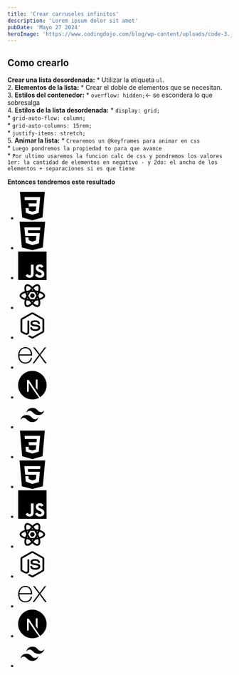 ```yaml
---
title: 'Crear carruseles infinitos'
description: 'Lorem ipsum dolor sit amet'
pubDate: 'Mayo 27 2024'
heroImage: 'https://www.codingdojo.com/blog/wp-content/uploads/code-3.jpg'
---
```


<h2 class="text-2xl font-bold">Como crearlo</h2>

 **Crear una lista desordenada:**
    * Utilizar la etiqueta `ul`.  
2. **Elementos de la lista:**
    * Crear el doble de elementos que se necesitan.  
3. **Estilos del contenedor:** 
    * `overflow: hidden;`<- se escondera lo que sobresalga  
4. **Estilos de la lista desordenada:**
    * `display: grid;`  
    * `grid-auto-flow: column;`  
    * `grid-auto-columns: 15rem;`  
    * `justify-items: stretch;`  
5. **Animar la lista:**
     * `Crearemos un @keyframes para animar en css`  
     * `Luego pondremos la propiedad to para que avance`  
     * `Por ultimo usaremos la funcion calc de css y pondremos los valores 1er: la cantidad de elementos en negativo - y 2do: el ancho de los elementos + separaciones si es que tiene`

**Entonces tendremos este resultado**

<section class="overflow-hidden">
    <div>
        <ul class="wrapper mt-20">
            <li>
                <svg
                    fill="#000000"
                    width="64px"
                    height="64px"
                    viewBox="0 0 24 24"
                    role="img"
                    xmlns="http://www.w3.org/2000/svg"
                    ><g id="SVGRepo_bgCarrier" stroke-width="0"></g><g
                        id="SVGRepo_tracerCarrier"
                        stroke-linecap="round"
                        stroke-linejoin="round"></g><g id="SVGRepo_iconCarrier"
                        ><path
                            d="M1.5 0h21l-1.91 21.563L11.977 24l-8.565-2.438L1.5 0zm17.09 4.413L5.41 4.41l.213 2.622 10.125.002-.255 2.716h-6.64l.24 2.573h6.182l-.366 3.523-2.91.804-2.956-.81-.188-2.11h-2.61l.29 3.855L12 19.288l5.373-1.53L18.59 4.414z"
                        ></path></g
                    ></svg>
            </li>
            <li>
                <svg
                    width="64px"
                    height="64px"
                    viewBox="-1 0 20 20"
                    version="1.1"
                    xmlns="http://www.w3.org/2000/svg"
                    xmlns:xlink="http://www.w3.org/1999/xlink"
                    fill="#000000"
                    ><g id="SVGRepo_bgCarrier" stroke-width="0"></g><g
                        id="SVGRepo_tracerCarrier"
                        stroke-linecap="round"
                        stroke-linejoin="round"></g><g id="SVGRepo_iconCarrier">
                        <title>html [#124]</title>
                        <desc>Created with Sketch.</desc>
                        <defs> </defs>
                        <g
                            id="Page-1"
                            stroke="none"
                            stroke-width="1"
                            fill="none"
                            fill-rule="evenodd"
                        >
                            <g
                                id="Dribbble-Light-Preview"
                                transform="translate(-61.000000, -7639.000000)"
                                fill="#000000"
                            >
                                <g
                                    id="icons"
                                    transform="translate(56.000000, 160.000000)"
                                >
                                    <path
                                        d="M19.4350881,7485 L19.4279481,7485 L10.8119794,7485 L11.0180201,7487 L19.2300674,7487 C19.109707,7488.752 18.7455658,7492.464 18.6119454,7494.153 L13.99949,7495.451 L13.99949,7495.455 L13.98929,7495.46 L9.37377458,7493.836 L9.05757353,7490 L11.3199411,7490 L11.4800816,7492.063 L13.99337,7493 L13.99949,7493 L16.5086984,7492.1 L16.7667592,7489 L8.95659319,7489 C8.91885306,7488.599 8.43333144,7483.392 8.34867116,7483 L19.6370488,7483 C19.5738086,7483.66 19.5095484,7484.338 19.4350881,7485 L19.4350881,7485 Z M5,7479 L6.63812546,7497.148 L13.98929,7499 L21.3598345,7497.111 L23,7479 L5,7479 Z"
                                        id="html-[#124]"
                                    >
                                    </path>
                                </g>
                            </g>
                        </g>
                    </g></svg>
            </li>
            <li>
                <svg
                    fill="#000000"
                    version="1.1"
                    xmlns="http://www.w3.org/2000/svg"
                    xmlns:xlink="http://www.w3.org/1999/xlink"
                    width="64px"
                    height="64px"
                    viewBox="0 0 512 512"
                    enable-background="new 0 0 512 512"
                    xml:space="preserve"
                    ><g id="SVGRepo_bgCarrier" stroke-width="0"></g><g
                        id="SVGRepo_tracerCarrier"
                        stroke-linecap="round"
                        stroke-linejoin="round"></g><g id="SVGRepo_iconCarrier">
                        <g id="5151e0c8492e5103c096af88a51e75c7">
                            <path
                                display="inline"
                                fill-rule="evenodd"
                                clip-rule="evenodd"
                                d="M1.008,0.5C0.438,0.583,0.48,1.27,0.521,1.958 c0,169.668,0,339.31,0,508.974c169.364,1.135,340.808,0.162,510.979,0.486c0-170.309,0-340.61,0-510.918 C341.342,0.5,171.167,0.5,1.008,0.5z M259.893,452.167c-11.822,11.919-30.478,18.938-53.429,18.938 c-37.643,0-58.543-18.34-71.884-43.711c12.842-8.2,25.966-16.122,39.344-23.795c5.456,15.262,23.886,32.42,44.683,21.857 c13.183-6.699,11.661-27.01,11.661-49.054c0-45.773,0-98.578,0-139.872c-0.042-0.688-0.083-1.375,0.482-1.458 c15.707,0,31.413,0,47.116,0c0,36.788,0,78.402,0,117.529C277.866,395.199,280.91,430.988,259.893,452.167z M470.696,409.917 c-2.674,39.884-35.243,61.063-79.17,61.188c-43.062,0.124-70.624-19.013-87.433-48.567c12.085-8.317,25.778-15.017,38.375-22.822 c10.08,15.761,27.537,30.91,53.429,28.652c16.131-1.406,34.856-14.555,24.285-34.482c-5.127-9.66-17.516-14.567-28.656-19.425 c-35.352-15.424-76.828-29.571-72.861-84.992c1.327-18.514,9.852-31.525,20.889-40.796c11.311-9.5,26.46-15.867,46.629-16.511 c36.629-1.173,56.723,15.12,70.429,37.884c-11.664,8.891-24.514,16.608-37.401,24.281c-4.229-12.995-24.644-25.658-41.772-17.969 c-7.789,3.493-14.788,13.761-10.684,26.224c3.66,11.115,18.589,17.199,30.599,22.344 C433.706,340.486,474.331,355.693,470.696,409.917z"
                            >
                            </path>
                        </g>
                    </g></svg>
            </li>
            <li>
                <svg
                    width="64px"
                    height="64px"
                    viewBox="0 0 24 24"
                    xmlns="http://www.w3.org/2000/svg"
                    fill="#000000"
                    ><g id="SVGRepo_bgCarrier" stroke-width="0"></g><g
                        id="SVGRepo_tracerCarrier"
                        stroke-linecap="round"
                        stroke-linejoin="round"></g><g id="SVGRepo_iconCarrier">
                        <title>react</title>
                        <rect width="24" height="24" fill="none"></rect>
                        <path
                            d="M12,10.11A1.87,1.87,0,1,1,10.13,12,1.88,1.88,0,0,1,12,10.11M7.37,20c.63.38,2-.2,3.6-1.7a24.22,24.22,0,0,1-1.51-1.9A22.7,22.7,0,0,1,7.06,16c-.51,2.14-.32,3.61.31,4m.71-5.74-.29-.51a7.91,7.91,0,0,0-.29.86c.27.06.57.11.88.16l-.3-.51m6.54-.76.81-1.5-.81-1.5c-.3-.53-.62-1-.91-1.47C13.17,9,12.6,9,12,9s-1.17,0-1.71,0c-.29.47-.61.94-.91,1.47L8.57,12l.81,1.5c.3.53.62,1,.91,1.47.54,0,1.11,0,1.71,0s1.17,0,1.71,0c.29-.47.61-.94.91-1.47M12,6.78c-.19.22-.39.45-.59.72h1.18c-.2-.27-.4-.5-.59-.72m0,10.44c.19-.22.39-.45.59-.72H11.41c.2.27.4.5.59.72M16.62,4c-.62-.38-2,.2-3.59,1.7a24.22,24.22,0,0,1,1.51,1.9,22.7,22.7,0,0,1,2.4.36c.51-2.14.32-3.61-.32-4m-.7,5.74.29.51a7.91,7.91,0,0,0,.29-.86c-.27-.06-.57-.11-.88-.16l.3.51m1.45-7c1.47.84,1.63,3.05,1,5.63,2.54.75,4.37,2,4.37,3.68s-1.83,2.93-4.37,3.68c.62,2.58.46,4.79-1,5.63s-3.45-.12-5.37-1.95c-1.92,1.83-3.91,2.79-5.38,1.95s-1.62-3-1-5.63c-2.54-.75-4.37-2-4.37-3.68S3.08,9.07,5.62,8.32c-.62-2.58-.46-4.79,1-5.63s3.46.12,5.38,1.95c1.92-1.83,3.91-2.79,5.37-1.95M17.08,12A22.51,22.51,0,0,1,18,14.26c2.1-.63,3.28-1.53,3.28-2.26S20.07,10.37,18,9.74A22.51,22.51,0,0,1,17.08,12M6.92,12A22.51,22.51,0,0,1,6,9.74c-2.1.63-3.28,1.53-3.28,2.26S3.93,13.63,6,14.26A22.51,22.51,0,0,1,6.92,12m9,2.26-.3.51c.31,0,.61-.1.88-.16a7.91,7.91,0,0,0-.29-.86l-.29.51M13,18.3c1.59,1.5,3,2.08,3.59,1.7s.83-1.82.32-4a22.7,22.7,0,0,1-2.4.36A24.22,24.22,0,0,1,13,18.3M8.08,9.74l.3-.51c-.31,0-.61.1-.88.16a7.91,7.91,0,0,0,.29.86l.29-.51M11,5.7C9.38,4.2,8,3.62,7.37,4s-.82,1.82-.31,4a22.7,22.7,0,0,1,2.4-.36A24.22,24.22,0,0,1,11,5.7Z"
                        ></path>
                    </g></svg>
            </li>
            <li>
                <svg
                    width="64px"
                    height="64px"
                    viewBox="0 0 48 48"
                    xmlns="http://www.w3.org/2000/svg"
                    fill="#000000"
                    ><g id="SVGRepo_bgCarrier" stroke-width="0"></g><g
                        id="SVGRepo_tracerCarrier"
                        stroke-linecap="round"
                        stroke-linejoin="round"></g><g id="SVGRepo_iconCarrier">
                        <title>node-js</title>
                        <g id="Layer_2" data-name="Layer 2">
                            <g id="invisible_box" data-name="invisible box">
                                <rect width="48" height="48" fill="none"></rect>
                            </g>
                            <g id="Q3_icons" data-name="Q3 icons">
                                <g>
                                    <path
                                        d="M42.3,11.8,25.7,2.4a4,4,0,0,0-3.4,0L5.7,11.8A3.4,3.4,0,0,0,4,14.7V33.3a3.4,3.4,0,0,0,1.7,2.9l4.4,2.5a7.2,7.2,0,0,0,3.8,1c3.1,0,4.9-1.9,4.9-5.1V16.3a.5.5,0,0,0-.5-.5H16.2a.5.5,0,0,0-.5.5V34.6c0,1.5-1.5,2.9-3.9,1.7L7.2,33.7a.5.5,0,0,1-.2-.4V14.7a.8.8,0,0,1,.2-.5L23.7,4.9h.6l16.5,9.3a.8.8,0,0,1,.2.5V33.3a.5.5,0,0,1-.2.4L24.3,43a.6.6,0,0,1-.6,0l-4.2-2.4a.3.3,0,0,0-.4,0l-2.5,1.1c-.3.1-.7.2.1.7l5.6,3.1a3.1,3.1,0,0,0,3.4,0l16.6-9.3A3.4,3.4,0,0,0,44,33.3V14.7A3.4,3.4,0,0,0,42.3,11.8Z"
                                    ></path>
                                    <path
                                        d="M29.1,30.3c-4.4,0-5.3-1-5.7-3.1a.4.4,0,0,0-.4-.4H20.8a.4.4,0,0,0-.4.4c0,2.7,1.5,6,8.7,6,5.2,0,8.2-2,8.2-5.5s-2.4-4.5-7.5-5.1-5.6-1-5.6-2.2.4-2.2,4.2-2.2,4.7.7,5.2,2.9a.5.5,0,0,0,.5.4h2.1l.4-.2a.4.4,0,0,0,.1-.3c-.3-3.9-3-5.7-8.3-5.7s-7.5,2-7.5,5.2,2.8,4.5,7.3,5,5.9,1.2,5.9,2.3S32.6,30.3,29.1,30.3Z"
                                    ></path>
                                </g>
                            </g>
                        </g>
                    </g></svg>
            </li>
            <li>
                <svg
                    fill="#000000"
                    width="64px"
                    height="64px"
                    viewBox="0 0 24 24"
                    role="img"
                    xmlns="http://www.w3.org/2000/svg"
                    ><g id="SVGRepo_bgCarrier" stroke-width="0"></g><g
                        id="SVGRepo_tracerCarrier"
                        stroke-linecap="round"
                        stroke-linejoin="round"></g><g id="SVGRepo_iconCarrier"
                        ><path
                            d="M24 18.588a1.529 1.529 0 0 1-1.895-.72l-3.45-4.771-.5-.667-4.003 5.444a1.466 1.466 0 0 1-1.802.708l5.158-6.92-4.798-6.251a1.595 1.595 0 0 1 1.9.666l3.576 4.83 3.596-4.81a1.435 1.435 0 0 1 1.788-.668L21.708 7.9l-2.522 3.283a.666.666 0 0 0 0 .994l4.804 6.412zM.002 11.576l.42-2.075c1.154-4.103 5.858-5.81 9.094-3.27 1.895 1.489 2.368 3.597 2.275 5.973H1.116C.943 16.447 4.005 19.009 7.92 17.7a4.078 4.078 0 0 0 2.582-2.876c.207-.666.548-.78 1.174-.588a5.417 5.417 0 0 1-2.589 3.957 6.272 6.272 0 0 1-7.306-.933 6.575 6.575 0 0 1-1.64-3.858c0-.235-.08-.455-.134-.666A88.33 88.33 0 0 1 0 11.577zm1.127-.286h9.654c-.06-3.076-2.001-5.258-4.59-5.278-2.882-.04-4.944 2.094-5.071 5.264z"
                        ></path></g
                    ></svg>
            </li>
            <li>
                <svg
                    fill="#000000"
                    width="64px"
                    height="64px"
                    viewBox="0 0 32 32"
                    xmlns="http://www.w3.org/2000/svg"
                    ><g id="SVGRepo_bgCarrier" stroke-width="0"></g><g
                        id="SVGRepo_tracerCarrier"
                        stroke-linecap="round"
                        stroke-linejoin="round"></g><g id="SVGRepo_iconCarrier">
                        <path
                            d="M23.749 30.005c-0.119 0.063-0.109 0.083 0.005 0.025 0.037-0.015 0.068-0.036 0.095-0.061 0-0.021 0-0.021-0.1 0.036zM23.989 29.875c-0.057 0.047-0.057 0.047 0.011 0.016 0.036-0.021 0.068-0.041 0.068-0.047 0-0.027-0.016-0.021-0.079 0.031zM24.145 29.781c-0.057 0.047-0.057 0.047 0.011 0.016 0.037-0.021 0.068-0.043 0.068-0.048 0-0.025-0.016-0.020-0.079 0.032zM24.303 29.688c-0.057 0.047-0.057 0.047 0.009 0.015 0.037-0.020 0.068-0.041 0.068-0.047 0-0.025-0.016-0.020-0.077 0.032zM24.516 29.547c-0.109 0.073-0.147 0.12-0.047 0.068 0.067-0.041 0.181-0.131 0.161-0.131-0.043 0.016-0.079 0.043-0.115 0.063zM14.953 0.011c-0.073 0.005-0.292 0.025-0.484 0.041-4.548 0.412-8.803 2.86-11.5 6.631-1.491 2.067-2.459 4.468-2.824 6.989-0.129 0.88-0.145 1.14-0.145 2.333 0 1.192 0.016 1.448 0.145 2.328 0.871 6.011 5.147 11.057 10.943 12.927 1.043 0.333 2.136 0.563 3.381 0.704 0.484 0.052 2.577 0.052 3.061 0 2.152-0.24 3.969-0.771 5.767-1.688 0.276-0.14 0.328-0.177 0.291-0.208-0.88-1.161-1.744-2.323-2.609-3.495l-2.557-3.453-3.203-4.745c-1.068-1.588-2.14-3.172-3.229-4.744-0.011 0-0.025 2.109-0.031 4.681-0.011 4.505-0.011 4.688-0.068 4.792-0.057 0.125-0.151 0.229-0.276 0.287-0.099 0.047-0.188 0.057-0.661 0.057h-0.541l-0.141-0.088c-0.088-0.057-0.161-0.136-0.208-0.229l-0.068-0.141 0.005-6.271 0.011-6.271 0.099-0.125c0.063-0.077 0.141-0.14 0.229-0.187 0.131-0.063 0.183-0.073 0.724-0.073 0.635 0 0.74 0.025 0.907 0.208 1.296 1.932 2.588 3.869 3.859 5.812 2.079 3.152 4.917 7.453 6.312 9.563l2.537 3.839 0.125-0.083c1.219-0.813 2.328-1.781 3.285-2.885 2.016-2.308 3.324-5.147 3.767-8.177 0.129-0.88 0.145-1.141 0.145-2.333 0-1.193-0.016-1.448-0.145-2.328-0.871-6.011-5.147-11.057-10.943-12.928-1.084-0.343-2.199-0.577-3.328-0.697-0.303-0.031-2.371-0.068-2.631-0.041zM21.5 9.688c0.151 0.072 0.265 0.208 0.317 0.364 0.027 0.084 0.032 1.823 0.027 5.74l-0.011 5.624-0.989-1.52-0.995-1.521v-4.083c0-2.647 0.011-4.131 0.025-4.204 0.047-0.167 0.161-0.307 0.313-0.395 0.124-0.063 0.172-0.068 0.667-0.068 0.463 0 0.541 0.005 0.645 0.063z"
                        ></path>
                    </g></svg>
            </li>
            <li>
                <svg
                    fill="#000000"
                    width="64px"
                    height="64px"
                    viewBox="0 0 24 24"
                    xmlns="http://www.w3.org/2000/svg"
                    xml:space="preserve"
                    ><g id="SVGRepo_bgCarrier" stroke-width="0"></g><g
                        id="SVGRepo_tracerCarrier"
                        stroke-linecap="round"
                        stroke-linejoin="round"></g><g id="SVGRepo_iconCarrier"
                        ><path
                            fill-rule="evenodd"
                            clip-rule="evenodd"
                            d="M12 6.036c-2.667 0-4.333 1.325-5 3.976 1-1.325 2.167-1.822 3.5-1.491.761.189 1.305.738 1.906 1.345C13.387 10.855 14.522 12 17 12c2.667 0 4.333-1.325 5-3.976-1 1.325-2.166 1.822-3.5 1.491-.761-.189-1.305-.738-1.907-1.345-.98-.99-2.114-2.134-4.593-2.134zM7 12c-2.667 0-4.333 1.325-5 3.976 1-1.326 2.167-1.822 3.5-1.491.761.189 1.305.738 1.907 1.345.98.989 2.115 2.134 4.594 2.134 2.667 0 4.333-1.325 5-3.976-1 1.325-2.167 1.822-3.5 1.491-.761-.189-1.305-.738-1.906-1.345C10.613 13.145 9.478 12 7 12z"
                        ></path></g
                    ></svg>
            </li>
            <li>
                <svg
                    fill="#000000"
                    width="64px"
                    height="64px"
                    viewBox="0 0 24 24"
                    role="img"
                    xmlns="http://www.w3.org/2000/svg"
                    ><g id="SVGRepo_bgCarrier" stroke-width="0"></g><g
                        id="SVGRepo_tracerCarrier"
                        stroke-linecap="round"
                        stroke-linejoin="round"></g><g id="SVGRepo_iconCarrier"
                        ><path
                            d="M1.5 0h21l-1.91 21.563L11.977 24l-8.565-2.438L1.5 0zm17.09 4.413L5.41 4.41l.213 2.622 10.125.002-.255 2.716h-6.64l.24 2.573h6.182l-.366 3.523-2.91.804-2.956-.81-.188-2.11h-2.61l.29 3.855L12 19.288l5.373-1.53L18.59 4.414z"
                        ></path></g
                    ></svg>
            </li>
            <li>
                <svg
                    width="64px"
                    height="64px"
                    viewBox="-1 0 20 20"
                    version="1.1"
                    xmlns="http://www.w3.org/2000/svg"
                    xmlns:xlink="http://www.w3.org/1999/xlink"
                    fill="#000000"
                    ><g id="SVGRepo_bgCarrier" stroke-width="0"></g><g
                        id="SVGRepo_tracerCarrier"
                        stroke-linecap="round"
                        stroke-linejoin="round"></g><g id="SVGRepo_iconCarrier">
                        <title>html [#124]</title>
                        <desc>Created with Sketch.</desc>
                        <defs> </defs>
                        <g
                            id="Page-1"
                            stroke="none"
                            stroke-width="1"
                            fill="none"
                            fill-rule="evenodd"
                        >
                            <g
                                id="Dribbble-Light-Preview"
                                transform="translate(-61.000000, -7639.000000)"
                                fill="#000000"
                            >
                                <g
                                    id="icons"
                                    transform="translate(56.000000, 160.000000)"
                                >
                                    <path
                                        d="M19.4350881,7485 L19.4279481,7485 L10.8119794,7485 L11.0180201,7487 L19.2300674,7487 C19.109707,7488.752 18.7455658,7492.464 18.6119454,7494.153 L13.99949,7495.451 L13.99949,7495.455 L13.98929,7495.46 L9.37377458,7493.836 L9.05757353,7490 L11.3199411,7490 L11.4800816,7492.063 L13.99337,7493 L13.99949,7493 L16.5086984,7492.1 L16.7667592,7489 L8.95659319,7489 C8.91885306,7488.599 8.43333144,7483.392 8.34867116,7483 L19.6370488,7483 C19.5738086,7483.66 19.5095484,7484.338 19.4350881,7485 L19.4350881,7485 Z M5,7479 L6.63812546,7497.148 L13.98929,7499 L21.3598345,7497.111 L23,7479 L5,7479 Z"
                                        id="html-[#124]"
                                    >
                                    </path>
                                </g>
                            </g>
                        </g>
                    </g></svg>
            </li>
            <li>
                <svg
                    fill="#000000"
                    version="1.1"
                    xmlns="http://www.w3.org/2000/svg"
                    xmlns:xlink="http://www.w3.org/1999/xlink"
                    width="64px"
                    height="64px"
                    viewBox="0 0 512 512"
                    enable-background="new 0 0 512 512"
                    xml:space="preserve"
                    ><g id="SVGRepo_bgCarrier" stroke-width="0"></g><g
                        id="SVGRepo_tracerCarrier"
                        stroke-linecap="round"
                        stroke-linejoin="round"></g><g id="SVGRepo_iconCarrier">
                        <g id="5151e0c8492e5103c096af88a51e75c7">
                            <path
                                display="inline"
                                fill-rule="evenodd"
                                clip-rule="evenodd"
                                d="M1.008,0.5C0.438,0.583,0.48,1.27,0.521,1.958 c0,169.668,0,339.31,0,508.974c169.364,1.135,340.808,0.162,510.979,0.486c0-170.309,0-340.61,0-510.918 C341.342,0.5,171.167,0.5,1.008,0.5z M259.893,452.167c-11.822,11.919-30.478,18.938-53.429,18.938 c-37.643,0-58.543-18.34-71.884-43.711c12.842-8.2,25.966-16.122,39.344-23.795c5.456,15.262,23.886,32.42,44.683,21.857 c13.183-6.699,11.661-27.01,11.661-49.054c0-45.773,0-98.578,0-139.872c-0.042-0.688-0.083-1.375,0.482-1.458 c15.707,0,31.413,0,47.116,0c0,36.788,0,78.402,0,117.529C277.866,395.199,280.91,430.988,259.893,452.167z M470.696,409.917 c-2.674,39.884-35.243,61.063-79.17,61.188c-43.062,0.124-70.624-19.013-87.433-48.567c12.085-8.317,25.778-15.017,38.375-22.822 c10.08,15.761,27.537,30.91,53.429,28.652c16.131-1.406,34.856-14.555,24.285-34.482c-5.127-9.66-17.516-14.567-28.656-19.425 c-35.352-15.424-76.828-29.571-72.861-84.992c1.327-18.514,9.852-31.525,20.889-40.796c11.311-9.5,26.46-15.867,46.629-16.511 c36.629-1.173,56.723,15.12,70.429,37.884c-11.664,8.891-24.514,16.608-37.401,24.281c-4.229-12.995-24.644-25.658-41.772-17.969 c-7.789,3.493-14.788,13.761-10.684,26.224c3.66,11.115,18.589,17.199,30.599,22.344 C433.706,340.486,474.331,355.693,470.696,409.917z"
                            >
                            </path>
                        </g>
                    </g></svg>
            </li>
            <li>
                <svg
                    width="64px"
                    height="64px"
                    viewBox="0 0 24 24"
                    xmlns="http://www.w3.org/2000/svg"
                    fill="#000000"
                    ><g id="SVGRepo_bgCarrier" stroke-width="0"></g><g
                        id="SVGRepo_tracerCarrier"
                        stroke-linecap="round"
                        stroke-linejoin="round"></g><g id="SVGRepo_iconCarrier">
                        <title>react</title>
                        <rect width="24" height="24" fill="none"></rect>
                        <path
                            d="M12,10.11A1.87,1.87,0,1,1,10.13,12,1.88,1.88,0,0,1,12,10.11M7.37,20c.63.38,2-.2,3.6-1.7a24.22,24.22,0,0,1-1.51-1.9A22.7,22.7,0,0,1,7.06,16c-.51,2.14-.32,3.61.31,4m.71-5.74-.29-.51a7.91,7.91,0,0,0-.29.86c.27.06.57.11.88.16l-.3-.51m6.54-.76.81-1.5-.81-1.5c-.3-.53-.62-1-.91-1.47C13.17,9,12.6,9,12,9s-1.17,0-1.71,0c-.29.47-.61.94-.91,1.47L8.57,12l.81,1.5c.3.53.62,1,.91,1.47.54,0,1.11,0,1.71,0s1.17,0,1.71,0c.29-.47.61-.94.91-1.47M12,6.78c-.19.22-.39.45-.59.72h1.18c-.2-.27-.4-.5-.59-.72m0,10.44c.19-.22.39-.45.59-.72H11.41c.2.27.4.5.59.72M16.62,4c-.62-.38-2,.2-3.59,1.7a24.22,24.22,0,0,1,1.51,1.9,22.7,22.7,0,0,1,2.4.36c.51-2.14.32-3.61-.32-4m-.7,5.74.29.51a7.91,7.91,0,0,0,.29-.86c-.27-.06-.57-.11-.88-.16l.3.51m1.45-7c1.47.84,1.63,3.05,1,5.63,2.54.75,4.37,2,4.37,3.68s-1.83,2.93-4.37,3.68c.62,2.58.46,4.79-1,5.63s-3.45-.12-5.37-1.95c-1.92,1.83-3.91,2.79-5.38,1.95s-1.62-3-1-5.63c-2.54-.75-4.37-2-4.37-3.68S3.08,9.07,5.62,8.32c-.62-2.58-.46-4.79,1-5.63s3.46.12,5.38,1.95c1.92-1.83,3.91-2.79,5.37-1.95M17.08,12A22.51,22.51,0,0,1,18,14.26c2.1-.63,3.28-1.53,3.28-2.26S20.07,10.37,18,9.74A22.51,22.51,0,0,1,17.08,12M6.92,12A22.51,22.51,0,0,1,6,9.74c-2.1.63-3.28,1.53-3.28,2.26S3.93,13.63,6,14.26A22.51,22.51,0,0,1,6.92,12m9,2.26-.3.51c.31,0,.61-.1.88-.16a7.91,7.91,0,0,0-.29-.86l-.29.51M13,18.3c1.59,1.5,3,2.08,3.59,1.7s.83-1.82.32-4a22.7,22.7,0,0,1-2.4.36A24.22,24.22,0,0,1,13,18.3M8.08,9.74l.3-.51c-.31,0-.61.1-.88.16a7.91,7.91,0,0,0,.29.86l.29-.51M11,5.7C9.38,4.2,8,3.62,7.37,4s-.82,1.82-.31,4a22.7,22.7,0,0,1,2.4-.36A24.22,24.22,0,0,1,11,5.7Z"
                        ></path>
                    </g></svg>
            </li>
            <li>
                <svg
                    width="64px"
                    height="64px"
                    viewBox="0 0 48 48"
                    xmlns="http://www.w3.org/2000/svg"
                    fill="#000000"
                    ><g id="SVGRepo_bgCarrier" stroke-width="0"></g><g
                        id="SVGRepo_tracerCarrier"
                        stroke-linecap="round"
                        stroke-linejoin="round"></g><g id="SVGRepo_iconCarrier">
                        <title>node-js</title>
                        <g id="Layer_2" data-name="Layer 2">
                            <g id="invisible_box" data-name="invisible box">
                                <rect width="48" height="48" fill="none"></rect>
                            </g>
                            <g id="Q3_icons" data-name="Q3 icons">
                                <g>
                                    <path
                                        d="M42.3,11.8,25.7,2.4a4,4,0,0,0-3.4,0L5.7,11.8A3.4,3.4,0,0,0,4,14.7V33.3a3.4,3.4,0,0,0,1.7,2.9l4.4,2.5a7.2,7.2,0,0,0,3.8,1c3.1,0,4.9-1.9,4.9-5.1V16.3a.5.5,0,0,0-.5-.5H16.2a.5.5,0,0,0-.5.5V34.6c0,1.5-1.5,2.9-3.9,1.7L7.2,33.7a.5.5,0,0,1-.2-.4V14.7a.8.8,0,0,1,.2-.5L23.7,4.9h.6l16.5,9.3a.8.8,0,0,1,.2.5V33.3a.5.5,0,0,1-.2.4L24.3,43a.6.6,0,0,1-.6,0l-4.2-2.4a.3.3,0,0,0-.4,0l-2.5,1.1c-.3.1-.7.2.1.7l5.6,3.1a3.1,3.1,0,0,0,3.4,0l16.6-9.3A3.4,3.4,0,0,0,44,33.3V14.7A3.4,3.4,0,0,0,42.3,11.8Z"
                                    ></path>
                                    <path
                                        d="M29.1,30.3c-4.4,0-5.3-1-5.7-3.1a.4.4,0,0,0-.4-.4H20.8a.4.4,0,0,0-.4.4c0,2.7,1.5,6,8.7,6,5.2,0,8.2-2,8.2-5.5s-2.4-4.5-7.5-5.1-5.6-1-5.6-2.2.4-2.2,4.2-2.2,4.7.7,5.2,2.9a.5.5,0,0,0,.5.4h2.1l.4-.2a.4.4,0,0,0,.1-.3c-.3-3.9-3-5.7-8.3-5.7s-7.5,2-7.5,5.2,2.8,4.5,7.3,5,5.9,1.2,5.9,2.3S32.6,30.3,29.1,30.3Z"
                                    ></path>
                                </g>
                            </g>
                        </g>
                    </g></svg>
            </li>
            <li>
                <svg
                    fill="#000000"
                    width="64px"
                    height="64px"
                    viewBox="0 0 24 24"
                    role="img"
                    xmlns="http://www.w3.org/2000/svg"
                    ><g id="SVGRepo_bgCarrier" stroke-width="0"></g><g
                        id="SVGRepo_tracerCarrier"
                        stroke-linecap="round"
                        stroke-linejoin="round"></g><g id="SVGRepo_iconCarrier"
                        ><path
                            d="M24 18.588a1.529 1.529 0 0 1-1.895-.72l-3.45-4.771-.5-.667-4.003 5.444a1.466 1.466 0 0 1-1.802.708l5.158-6.92-4.798-6.251a1.595 1.595 0 0 1 1.9.666l3.576 4.83 3.596-4.81a1.435 1.435 0 0 1 1.788-.668L21.708 7.9l-2.522 3.283a.666.666 0 0 0 0 .994l4.804 6.412zM.002 11.576l.42-2.075c1.154-4.103 5.858-5.81 9.094-3.27 1.895 1.489 2.368 3.597 2.275 5.973H1.116C.943 16.447 4.005 19.009 7.92 17.7a4.078 4.078 0 0 0 2.582-2.876c.207-.666.548-.78 1.174-.588a5.417 5.417 0 0 1-2.589 3.957 6.272 6.272 0 0 1-7.306-.933 6.575 6.575 0 0 1-1.64-3.858c0-.235-.08-.455-.134-.666A88.33 88.33 0 0 1 0 11.577zm1.127-.286h9.654c-.06-3.076-2.001-5.258-4.59-5.278-2.882-.04-4.944 2.094-5.071 5.264z"
                        ></path></g
                    ></svg>
            </li>
            <li>
                <svg
                    fill="#000000"
                    width="64px"
                    height="64px"
                    viewBox="0 0 32 32"
                    xmlns="http://www.w3.org/2000/svg"
                    ><g id="SVGRepo_bgCarrier" stroke-width="0"></g><g
                        id="SVGRepo_tracerCarrier"
                        stroke-linecap="round"
                        stroke-linejoin="round"></g><g id="SVGRepo_iconCarrier">
                        <path
                            d="M23.749 30.005c-0.119 0.063-0.109 0.083 0.005 0.025 0.037-0.015 0.068-0.036 0.095-0.061 0-0.021 0-0.021-0.1 0.036zM23.989 29.875c-0.057 0.047-0.057 0.047 0.011 0.016 0.036-0.021 0.068-0.041 0.068-0.047 0-0.027-0.016-0.021-0.079 0.031zM24.145 29.781c-0.057 0.047-0.057 0.047 0.011 0.016 0.037-0.021 0.068-0.043 0.068-0.048 0-0.025-0.016-0.020-0.079 0.032zM24.303 29.688c-0.057 0.047-0.057 0.047 0.009 0.015 0.037-0.020 0.068-0.041 0.068-0.047 0-0.025-0.016-0.020-0.077 0.032zM24.516 29.547c-0.109 0.073-0.147 0.12-0.047 0.068 0.067-0.041 0.181-0.131 0.161-0.131-0.043 0.016-0.079 0.043-0.115 0.063zM14.953 0.011c-0.073 0.005-0.292 0.025-0.484 0.041-4.548 0.412-8.803 2.86-11.5 6.631-1.491 2.067-2.459 4.468-2.824 6.989-0.129 0.88-0.145 1.14-0.145 2.333 0 1.192 0.016 1.448 0.145 2.328 0.871 6.011 5.147 11.057 10.943 12.927 1.043 0.333 2.136 0.563 3.381 0.704 0.484 0.052 2.577 0.052 3.061 0 2.152-0.24 3.969-0.771 5.767-1.688 0.276-0.14 0.328-0.177 0.291-0.208-0.88-1.161-1.744-2.323-2.609-3.495l-2.557-3.453-3.203-4.745c-1.068-1.588-2.14-3.172-3.229-4.744-0.011 0-0.025 2.109-0.031 4.681-0.011 4.505-0.011 4.688-0.068 4.792-0.057 0.125-0.151 0.229-0.276 0.287-0.099 0.047-0.188 0.057-0.661 0.057h-0.541l-0.141-0.088c-0.088-0.057-0.161-0.136-0.208-0.229l-0.068-0.141 0.005-6.271 0.011-6.271 0.099-0.125c0.063-0.077 0.141-0.14 0.229-0.187 0.131-0.063 0.183-0.073 0.724-0.073 0.635 0 0.74 0.025 0.907 0.208 1.296 1.932 2.588 3.869 3.859 5.812 2.079 3.152 4.917 7.453 6.312 9.563l2.537 3.839 0.125-0.083c1.219-0.813 2.328-1.781 3.285-2.885 2.016-2.308 3.324-5.147 3.767-8.177 0.129-0.88 0.145-1.141 0.145-2.333 0-1.193-0.016-1.448-0.145-2.328-0.871-6.011-5.147-11.057-10.943-12.928-1.084-0.343-2.199-0.577-3.328-0.697-0.303-0.031-2.371-0.068-2.631-0.041zM21.5 9.688c0.151 0.072 0.265 0.208 0.317 0.364 0.027 0.084 0.032 1.823 0.027 5.74l-0.011 5.624-0.989-1.52-0.995-1.521v-4.083c0-2.647 0.011-4.131 0.025-4.204 0.047-0.167 0.161-0.307 0.313-0.395 0.124-0.063 0.172-0.068 0.667-0.068 0.463 0 0.541 0.005 0.645 0.063z"
                        ></path>
                    </g></svg>
            </li>
            <li>
                <svg
                    fill="#000000"
                    width="64px"
                    height="64px"
                    viewBox="0 0 24 24"
                    xmlns="http://www.w3.org/2000/svg"
                    xml:space="preserve"
                    ><g id="SVGRepo_bgCarrier" stroke-width="0"></g><g
                        id="SVGRepo_tracerCarrier"
                        stroke-linecap="round"
                        stroke-linejoin="round"></g><g id="SVGRepo_iconCarrier"
                        ><path
                            fill-rule="evenodd"
                            clip-rule="evenodd"
                            d="M12 6.036c-2.667 0-4.333 1.325-5 3.976 1-1.325 2.167-1.822 3.5-1.491.761.189 1.305.738 1.906 1.345C13.387 10.855 14.522 12 17 12c2.667 0 4.333-1.325 5-3.976-1 1.325-2.166 1.822-3.5 1.491-.761-.189-1.305-.738-1.907-1.345-.98-.99-2.114-2.134-4.593-2.134zM7 12c-2.667 0-4.333 1.325-5 3.976 1-1.326 2.167-1.822 3.5-1.491.761.189 1.305.738 1.907 1.345.98.989 2.115 2.134 4.594 2.134 2.667 0 4.333-1.325 5-3.976-1 1.325-2.167 1.822-3.5 1.491-.761-.189-1.305-.738-1.906-1.345C10.613 13.145 9.478 12 7 12z"
                        ></path></g
                    ></svg>
            </li>
        </ul>
    </div>
</section>
